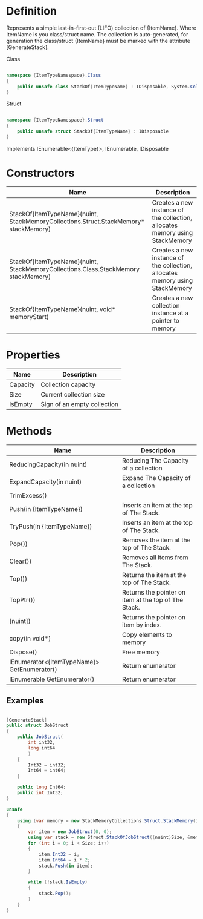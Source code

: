 # Definition
Represents a simple last-in-first-out (LIFO) collection of {ItemName}. Where ItemName is you class/struct name.
The collection is auto-generated, for generation the class/struct {ItemName} must be marked with the attribute [GenerateStack].



Class
```C#

namespace {ItemTypeNamespace}.Class
{
    public unsafe class StackOf{ItemTypeName} : IDisposable, System.Collections.Generic.IEnumerable<{ItemType}>
}

```

Struct
```C#

namespace {ItemTypeNamespace}.Struct
{
    public unsafe struct StackOf{ItemTypeName} : IDisposable
}

```

Implements
IEnumerable<{ItemType}>, IEnumerable, IDisposable

# Constructors

| Name | Description |
| ------------- | ------------- |
| StackOf{ItemTypeName}(nuint, StackMemoryCollections.Struct.StackMemory* stackMemory)  | Creates a new instance of the collection, allocates memory using StackMemory |
| StackOf{ItemTypeName}(nuint, StackMemoryCollections.Class.StackMemory stackMemory)  | Creates a new instance of the collection, allocates memory using StackMemory |
| StackOf{ItemTypeName}(nuint, void* memoryStart)  | Creates a new collection instance at a pointer to memory |

# Properties

| Name | Description |
| ------------- | ------------- |
| Capacity  | Сollection capacity |
| Size  | Current collection size |
| IsEmpty  | Sign of an empty collection |

# Methods


| Name | Description |
| ------------- | ------------- |
| ReducingCapacity(in nuint)  | Reducing The Capacity of a collection |
| ExpandCapacity(in nuint)  | Expand The Capacity of a collection |
| TrimExcess()  |  |
| Push(in {ItemTypeName})  | Inserts an item at the top of The Stack. |
| TryPush(in {ItemTypeName})  | Inserts an item at the top of The Stack. |
| Pop())  | Removes the item at the top of The Stack. |
| Clear())  | Removes all items from The Stack. |
| Top())  | Returns the item at the top of The Stack. |
| TopPtr())  | Returns the pointer on item at the top of The Stack. |
| [nuint])  | Returns the pointer on item by index. |
| copy(in void*)  | Copy elements to memory |
| Dispose()  | Free memory |
| IEnumerator<{ItemTypeName}> GetEnumerator()  | Return enumerator |
| IEnumerable GetEnumerator()  | Return enumerator |

## Examples

```C#

[GenerateStack]
public struct JobStruct
{
    public JobStruct(
        int int32,
        long int64
        )
    {
        Int32 = int32;
        Int64 = int64;
    }

    public long Int64;
    public int Int32;
}

unsafe
{
    using (var memory = new StackMemoryCollections.Struct.StackMemory(JobStructHelper.GetSize() * (nuint)Size))
    {
        var item = new JobStruct(0, 0);
        using var stack = new Struct.StackOfJobStruct((nuint)Size, &memory);
        for (int i = 0; i < Size; i++)
        {
            item.Int32 = i;
            item.Int64 = i * 2;
            stack.Push(in item);
        }

        while (!stack.IsEmpty)
        {
            stack.Pop();
        }
    }
}

```
